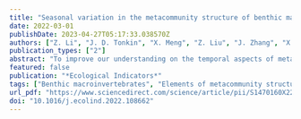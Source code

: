 ```yaml
---
title: "Seasonal variation in the metacommunity structure of benthic macroinvertebrates in a large river-connected floodplain lake"
date: 2022-03-01
publishDate: 2023-04-27T05:17:33.038570Z
authors: ["Z. Li", "J. D. Tonkin", "X. Meng", "Z. Liu", "J. Zhang", "X. Chen", "Z. Xie", "J. Heino"]
publication_types: ["2"]
abstract: "To improve our understanding on the temporal aspects of metacommunity structure, we focused on benthic macroinvertebrates collected seasonally (i.e., wet, drying, dry and rewetting seasons) in Dongting Lake, a large subtropical floodplain lake in China. We employed the elements of metacommunity structure (EMS) framework and variation partitioning to examine whether metacommunity structure and its underlying mechanisms vary among seasons with distinct biotic and abiotic features. We found gradual shifts in the main assembly mechanisms throughout the year, from apparent spatial structuring (potentially indicative of mass effects) in the wet season to more environmental filtering dynamics in the dry season. When the degree of connectivity was high in the wet season, the benthic metacommunity was characterized by nested structure associated with clumped species loss, and was shaped mainly by spatial processes. However, quasi-Clemensian structure was assigned to metacommunities in the transitional seasons with intermediate connectivity, during which environmental variables were more important than spatial factors in describing community structure. When the degree of connectivity was low in the dry season, the benthic metacommunity displayed Clementsian structure, which was configured solely by environmental variables. The rapid shifts in metacommunity dynamics between seasons mainly result from the considerable changes in the hydrological conditions of Dongting Lake, as the studied system varies from lacustrine to fluvial phases within a single year. Taken together, our results revealed that taking temporal aspects into account gives a better insight into metacommunity organization, especially when the studied systems embrace remarkable variability in hydrological regimes."
featured: false
publication: "*Ecological Indicators*"
tags: ["Benthic macroinvertebrates", "Elements of metacommunity structure (EMS)", "Floodplain lake", "Temporal aspects", "Variation partitioning"]
url_pdf: "https://www.sciencedirect.com/science/article/pii/S1470160X22001339"
doi: "10.1016/j.ecolind.2022.108662"
---
```


